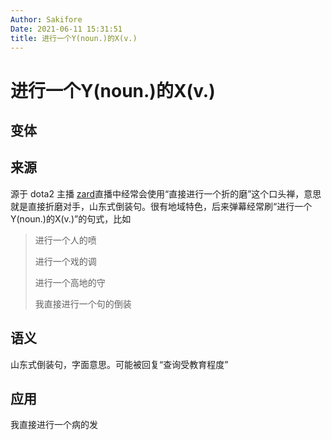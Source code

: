 ```yaml
---
Author: Sakifore
Date: 2021-06-11 15:31:51
title: 进行一个Y(noun.)的X(v.)
---
```

# 进行一个Y(noun.)的X(v.)

## 变体

## 来源

源于 dota2 主播 [zard](https://www.douyu.com/60937)直播中经常会使用“直接进行一个折的磨”这个口头禅，意思就是直接折磨对手，山东式倒装句。很有地域特色，后来弹幕经常刷“进行一个Y(noun.)的X(v.)”的句式，比如

>进行一个人的喷
>
>进行一个戏的调
>
>进行一个高地的守
>
>我直接进行一个句的倒装

## 语义

山东式倒装句，字面意思。可能被回复“查询受教育程度”

## 应用

我直接进行一个病的发
